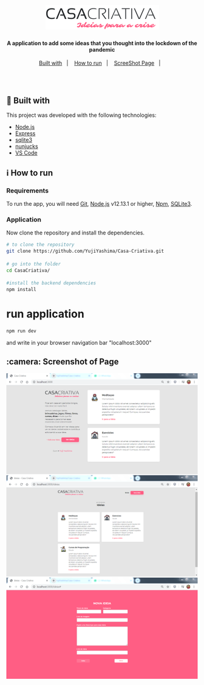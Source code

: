<h1 align="center">
  <img alt="Casa Criativa" src="public/casa-criativa.png"/>
    <br>
</h1>

<h4 align="center">
  A application to add some ideas that you thought into the lockdown of the pandemic 
</h4>

<p align="center">
  <a href="#rocket-built-with">Built with</a>&nbsp;&nbsp;&nbsp;|&nbsp;&nbsp;&nbsp;
  <a href="#information_source-how-to-run">How to run</a>&nbsp;&nbsp;&nbsp;|&nbsp;&nbsp;&nbsp;
  <a href="#Shot">ScreeShot Page</a>&nbsp;&nbsp;&nbsp;|&nbsp;&nbsp;&nbsp;
</p>
<br><br>

## :rocket: Built with

This project was developed with the following technologies:

-  [Node.js](https://nodejs.org/)
-  [Express](https://expressjs.com/)
-  [sqlite3](https://sqlitebrowser.org/)
-  [nunjucks](https://www.npmjs.com/package/nunjucks)
-  [VS Code](https://code.visualstudio.com/)

## :information_source: How to run

### Requirements
To run the app, you will need [Git](https://git-scm.com), [Node.js](https://nodejs.org/) v12.13.1 or higher, [Npm](https://www.npmjs.com/), [SQLite3](https://sqlitebrowser.org/).
<br>

### Application
Now clone the repository and install the dependencies.
```bash
# to clone the repository
git clone https://github.com/YujiYashima/Casa-Criativa.git

# go into the folder
cd CasaCriativa/

#install the backend dependencies
npm install

```

# run application
```bash
npm run dev
```
and write in your browser navigation bar "localhost:3000"<br/>

<h2 id="Shot">:camera: Screenshot of Page</h2>

<img src="public/Menu - Casa Criativa.PNG"/><br/>
<img src="public/Pagina com Ideias.PNG"/><br/>
<img src="public/Formulario.PNG"/><br/>
